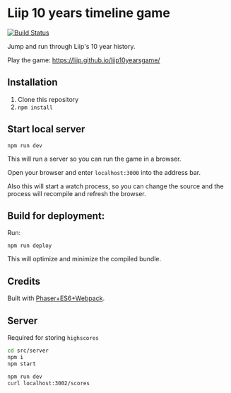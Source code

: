 # Liip 10 years timeline game

[![Build Status](https://travis-ci.org/liip/liip10yearsgame.svg?branch=master)](https://travis-ci.org/liip/liip10yearsgame)

Jump and run through Liip's 10 year history.

Play the game: https://liip.github.io/liip10yearsgame/

## Installation

1. Clone this repository
1. ```npm install```

## Start local server

```
npm run dev
```

This will run a server so you can run the game in a browser.

Open your browser and enter `localhost:3000` into the address bar.

Also this will start a watch process, so you can change the source and the process will recompile and refresh the browser.


## Build for deployment:

Run:

```npm run deploy```

This will optimize and minimize the compiled bundle.

## Credits

Built with [Phaser+ES6+Webpack](https://github.com/lean/phaser-es6-webpack).

## Server

Required for storing `highscores`

```sh
cd src/server
npm i
npm start
```

```bash
npm run dev
curl localhost:3002/scores
```
